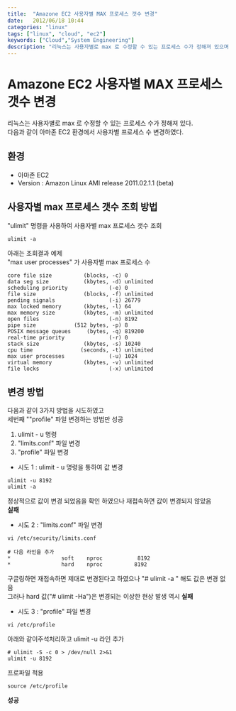 ```yaml
---
title:  "Amazone EC2 사용자별 MAX 프로세스 갯수 변경"
date:   2012/06/18 10:44
categories: "linux"
tags: ["linux", "cloud", "ec2"]
keywords: ["Cloud","System Engineering"]
description: "리눅스는 사용자별로 max 로 수정할 수 있는 프로세스 수가 정해져 있으며 아마존 EC2 환경에서 사용자별 프로세스 수 변경하였다."
---
```


# Amazone EC2 사용자별 MAX 프로세스 갯수 변경


리눅스는 사용자별로 max 로 수정할 수 있는 프로세스 수가 정해져 있다.  
다음과 같이 아마존 EC2 환경에서 사용자별 프로세스 수 변경하였다.

## 환경

- 아마존 EC2
- Version : Amazon Linux AMI release 2011.02.1.1 (beta)

## 사용자별 max 프로세스 갯수 조회 방법

"ulimit" 명령을 사용하여 사용자별 max 프로세스 갯수 조회

```
ulimit -a
```

아래는 조회결과 예제  
"max user processes" 가 사용자별 max 프로세스 수

```
core file size          (blocks, -c) 0
data seg size           (kbytes, -d) unlimited
scheduling priority             (-e) 0
file size               (blocks, -f) unlimited
pending signals                 (-i) 26779
max locked memory       (kbytes, -l) 64
max memory size         (kbytes, -m) unlimited
open files                      (-n) 8192
pipe size            (512 bytes, -p) 8
POSIX message queues     (bytes, -q) 819200
real-time priority              (-r) 0
stack size              (kbytes, -s) 10240
cpu time               (seconds, -t) unlimited
max user processes              (-u) 1024
virtual memory          (kbytes, -v) unlimited
file locks                      (-x) unlimited
```

## 변경 방법

다음과 같이 3가지 방법을 시도하였고  
세번째 ""profile" 파일 변경하는 방법만 성공

1. ulimit - u 명령
1. "limits.conf" 파일 변경
1. "profile" 파일 변경


- 시도 1 : ulimit - u 명령을 통하여 값 변경

```
ulimit -u 8192
ulimit -a
```

  정상적으로 값이 변경 되었음을 확인 하였으나 재접속하면 값이 변경되지 않았음  
  **실패**


- 시도 2 :  "limits.conf" 파일 변경

```
vi /etc/security/limits.conf
```

```
# 다음 라인을 추가
*                soft    nproc           8192
*                hard    nproc          8192
```

  구글링하면 재접속하면 제대로 변경된다고 하였으나 "# ulimit -a " 해도 값은 변경 없음  
  그러나 hard 값("# ulimit -Ha")은 변경되는 이상한 현상 발생 역시 **실패**


- 시도 3 :  "profile" 파일 변경

```
vi /etc/profile
```

아래와 같이주석처리하고 ulimit -u 라인 추가

```
# ulimit -S -c 0 > /dev/null 2>&1
ulimit -u 8192
```

프로파일 적용

```
source /etc/profile
```

**성공**